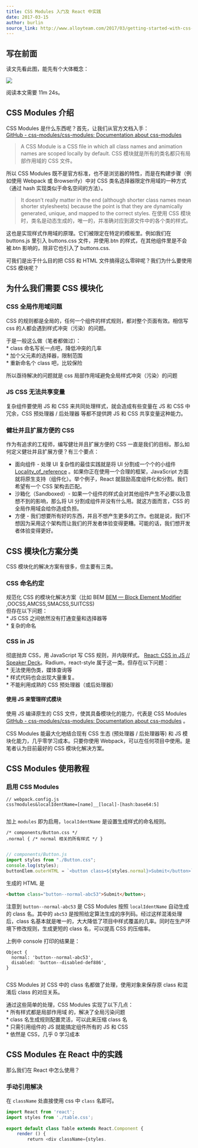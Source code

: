 ```yaml
---
title: CSS Modules 入门及 React 中实践
date: 2017-03-15
author: burlin
source_link: http://www.alloyteam.com/2017/03/getting-started-with-css-modules-and-react-in-practice/
---
```


<!-- {% raw %} - for jekyll -->

## 写在前面

读文先看此图，能先有个大体概念：

![](http://www.alloyteam.com/wp-content/uploads/2017/03/屏幕快照-2017-03-15-上午8.10.47.png)

阅读本文需要 11m 24s。

## CSS Modules 介绍

CSS Modules 是什么东西呢？首先，让我们从官方文档入手：  
[GitHub - css-modules/css-modules: Documentation about css-modules](https://github.com/css-modules/css-modules)

> A CSS Module is a CSS file in which all class names and animation names are scoped locally by default. CSS 模块就是所有的类名都只有局部作用域的 CSS 文件。

所以 CSS Modules 既不是官方标准，也不是浏览器的特性，而是在构建步骤（例如使用 Webpack 或 Browserify）中对 CSS 类名选择器限定作用域的一种方式（通过 hash 实现类似于命名空间的方法）。

> It doesn’t really matter in the end (although shorter class names mean shorter stylesheets) because the point is that they are dynamically generated, unique, and mapped to the correct styles. 在使用 CSS 模块时，类名是动态生成的，唯一的，并准确对应到源文件中的各个类的样式。

这也是实现样式作用域的原理。它们被限定在特定的模板里。例如我们在 buttons.js 里引入 buttons.css 文件，并使用.btn 的样式，在其他组件里是不会被.btn 影响的，除非它也引入了 buttons.css.

可我们是出于什么目的把 CSS 和 HTML 文件搞得这么零碎呢？我们为什么要使用 CSS 模块呢？

## 为什么我们需要 CSS 模块化

### CSS 全局作用域问题

CSS 的规则都是全局的，任何一个组件的样式规则，都对整个页面有效。相信写 css 的人都会遇到样式冲突（污染）的问题。

于是一般这么做（笔者都做过）：  
\* class 命名写长一点吧，降低冲突的几率  
\* 加个父元素的选择器，限制范围  
\* 重新命名个 class 吧，比较保险

所以亟待解决的问题就是 css 局部作用域避免全局样式冲突（污染）的问题

### JS CSS 无法共享变量

复杂组件要使用 JS 和 CSS 来共同处理样式，就会造成有些变量在 JS 和 CSS 中冗余，CSS 预处理器 / 后处理器 等都不提供跨 JS 和 CSS 共享变量这种能力。

### 健壮并且扩展方便的 CSS

作为有追求的工程师，编写健壮并且扩展方便的 CSS 一直是我们的目标。那么如何定义健壮并且扩展方便？有三个要点：

-   面向组件 - 处理 UI 复杂性的最佳实践就是将 UI 分割成一个个的小组件 [Locality_of_reference](https://www.wikiwand.com/en/Locality_of_reference) 。如果你正在使用一个合理的框架，JavaScript 方面就将原生支持（组件化）。举个例子，React 就鼓励高度组件化和分割。我们希望有一个 CSS 架构去匹配。
-   沙箱化（Sandboxed）- 如果一个组件的样式会对其他组件产生不必要以及意想不到的影响，那么将 UI 分割成组件并没有什么用。就这方面而言，CSS 的全局作用域会给你造成负担。
-   方便 - 我们想要所有好的东西，并且不想产生更多的工作。也就是说，我们不想因为采用这个架构而让我们的开发者体验变得更糟。可能的话，我们想开发者体验变得更好。

## CSS 模块化方案分类

CSS 模块化的解决方案有很多，但主要有三类。

### CSS 命名约定

规范化 CSS 的模块化解决方案（比如 BEM [BEM — Block Element Modifier](http://getbem.com/) ,OOCSS,AMCSS,SMACSS,SUITCSS)  
但存在以下问题：  
\* JS CSS 之间依然没有打通变量和选择器等  
\* 复杂的命名

### CSS in JS

彻底抛弃 CSS，用 JavaScript 写 CSS 规则，并内联样式。 [React: CSS in JS // Speaker Deck](https://speakerdeck.com/vjeux/react-css-in-js)。Radium，react-style 属于这一类。但存在以下问题：  
\* 无法使用伪类，媒体查询等  
\* 样式代码也会出现大量重复。  
\* 不能利用成熟的 CSS 预处理器（或后处理器）

#### 使用 JS 来管理样式模块

使用 JS 编译原生的 CSS 文件，使其具备模块化的能力，代表是 CSS Modules [GitHub - css-modules/css-modules: Documentation about css-modules](https://github.com/css-modules/css-modules) 。

CSS Modules 能最大化地结合现有 CSS 生态 (预处理器 / 后处理器等) 和 JS 模块化能力，几乎零学习成本。只要你使用 Webpack，可以在任何项目中使用。是笔者认为目前最好的 CSS 模块化解决方案。

## CSS Modules 使用教程

### 启用 CSS Modules

    // webpack.config.js
    css?modules&localIdentName=[name]__[local]-[hash:base64:5]
     

加上 `modules` 即为启用，`localIdentName` 是设置生成样式的命名规则。

    /* components/Button.css */
    .normal { /* normal 相关的所有样式 */ }
     

```javascript
// components/Button.js
import styles from "./Button.css";
console.log(styles);
buttonElem.outerHTML = `<button class=${styles.normal}>Submit</button>`;
```

生成的 HTML 是

```html
<button class="button--normal-abc53">Submit</button>;
```

注意到 `button--normal-abc53` 是 CSS Modules 按照 `localIdentName` 自动生成的 class 名。其中的 `abc53` 是按照给定算法生成的序列码。经过这样混淆处理后，class 名基本就是唯一的，大大降低了项目中样式覆盖的几率。同时在生产环境下修改规则，生成更短的 class 名，可以提高 CSS 的压缩率。

上例中 console 打印的结果是：

    Object {
      normal: 'button--normal-abc53',
      disabled: 'button--disabled-def886',
    }
     

CSS Modules 对 CSS 中的 class 名都做了处理，使用对象来保存原 class 和混淆后 class 的对应关系。

通过这些简单的处理，CSS Modules 实现了以下几点：  
\* 所有样式都是局部作用域 的，解决了全局污染问题  
\* class 名生成规则配置灵活，可以此来压缩 class 名  
\* 只需引用组件的 JS 就能搞定组件所有的 JS 和 CSS  
\* 依然是 CSS，几乎 0 学习成本

## CSS Modules 在 React 中的实践

那么我们在 React 中怎么使用？

### 手动引用解决

在 `className` 处直接使用 css 中 `class` 名即可。

```javascript
import React from 'react';
import styles from './table.css';
 
export default class Table extends React.Component {
    render () {
        return <div className={styles.
```


<!-- {% endraw %} - for jekyll -->